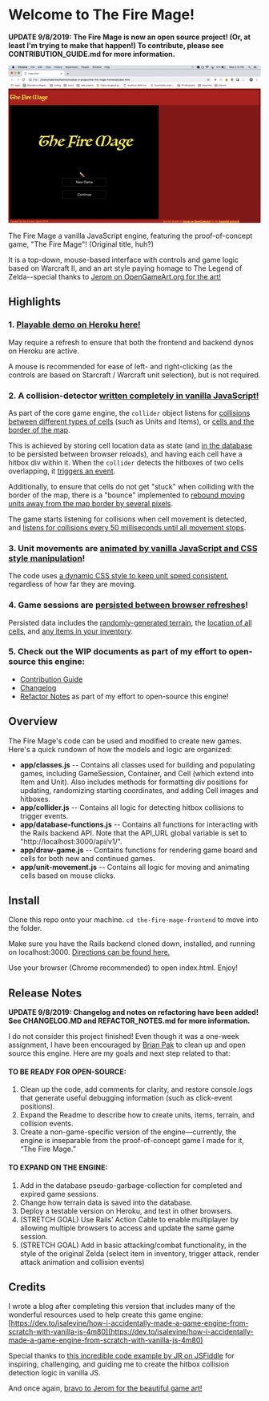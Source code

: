 # Welcome to The Fire Mage!

**UPDATE 9/8/2019: The Fire Mage is now an open source project! (Or, at least I'm trying to make that happen!) To contribute, please see CONTRIBUTION_GUIDE.md for more information.**

![gif of demo for The Fire Mage](https://raw.githubusercontent.com/isalevine/the-fire-mage-frontend/master/firemage-demo.gif)

The Fire Mage a vanilla JavaScript engine, featuring the proof-of-concept game, "The Fire Mage"! (Original title, huh?) 

It is a top-down, mouse-based interface with controls and game logic based on Warcraft II, and an art style paying homage to The Legend of Zelda--special thanks to [Jerom on OpenGameArt.org for the art!](https://opengameart.org/content/16x16-fantasy-tileset)

  
## Highlights
### 1. [Playable demo on Heroku here!](https://the-fire-mage.herokuapp.com/)
May require a refresh to ensure that both the frontend and backend dynos on Heroku are active.

A mouse is recommended for ease of left- and right-clicking (as the controls are based on Starcraft / Warcraft unit selection), but is not required.

### 2. A collision-detector [written completely in vanilla JavaScript!](https://github.com/isalevine/the-fire-mage-frontend/blob/46797f43fc221b7ba6cf32e61b98cfd73aa37123/app/collider.js)
As part of the core game engine, the `collider` object listens for [collisions between different types of cells](https://github.com/isalevine/the-fire-mage-frontend/blob/46797f43fc221b7ba6cf32e61b98cfd73aa37123/app/collider.js#L47) (such as Units and Items), or [cells and the border of the map](https://github.com/isalevine/the-fire-mage-frontend/blob/46797f43fc221b7ba6cf32e61b98cfd73aa37123/app/collider.js#L9).

This is achieved by storing cell location data as state (and [in the database](https://github.com/isalevine/the-fire-mage-frontend/blob/46797f43fc221b7ba6cf32e61b98cfd73aa37123/app/database-functions.js#L235) to be persisted between browser reloads), and having each cell have a hitbox div within it. When the `collider` detects the hitboxes of two cells overlapping, it [triggers an event](https://github.com/isalevine/the-fire-mage-frontend/blob/46797f43fc221b7ba6cf32e61b98cfd73aa37123/app/collider.js#L91).

Additionally, to ensure that cells do not get "stuck" when colliding with the border of the map, there is a "bounce" implemented to [rebound moving units away from the map border by several pixels](https://github.com/isalevine/the-fire-mage-frontend/blob/46797f43fc221b7ba6cf32e61b98cfd73aa37123/app/collider.js#L23).

The game starts listening for collisions when cell movement is detected, and [listens for collisions every 50 milliseconds until all movement stops](https://github.com/isalevine/the-fire-mage-frontend/blob/46797f43fc221b7ba6cf32e61b98cfd73aa37123/app/unit-movement.js#L47).

### 3. Unit movements are [animated by vanilla JavaScript and CSS style manipulation](https://github.com/isalevine/the-fire-mage-frontend/blob/46797f43fc221b7ba6cf32e61b98cfd73aa37123/app/unit-movement.js#L13)!
The code uses [a dynamic CSS style to keep unit speed consistent](https://github.com/isalevine/the-fire-mage-frontend/blob/46797f43fc221b7ba6cf32e61b98cfd73aa37123/app/unit-movement.js#L27), regardless of how far they are moving.

### 4. Game sessions are [persisted between browser refreshes](https://github.com/isalevine/the-fire-mage-frontend/blob/8c5e93a0492592dc2e40fa6a9a00be24aa410aa0/app/database-functions.js#L12)!
Persisted data includes the [randomly-generated terrain](https://github.com/isalevine/the-fire-mage-frontend/blob/8c5e93a0492592dc2e40fa6a9a00be24aa410aa0/app/database-functions.js#L148), the [location of all cells](https://github.com/isalevine/the-fire-mage-frontend/blob/8c5e93a0492592dc2e40fa6a9a00be24aa410aa0/app/database-functions.js#L191), and [any items in your inventory](https://github.com/isalevine/the-fire-mage-frontend/blob/8c5e93a0492592dc2e40fa6a9a00be24aa410aa0/app/database-functions.js#L208).

### 5. Check out the WIP documents as part of my effort to open-source this engine: 
* [Contribution Guide](https://github.com/isalevine/the-fire-mage-frontend/blob/master/CONTRIBUTION_GUIDE.md)
* [Changelog](https://github.com/isalevine/the-fire-mage-frontend/blob/master/CHANGELOG.md)
* [Refactor Notes](https://github.com/isalevine/the-fire-mage-frontend/blob/master/REFACTOR_NOTES.md) as part of my effort to open-source this engine!
  

## Overview
The Fire Mage's code can be used and modified to create new games. Here's a quick rundown of how the models and logic are organized:

* **app/classes.js** -- Contains all classes used for building and populating games, including GameSession, Container, and Cell (which extend into Item and Unit). Also includes methods for formatting div positions for updating, randomizing starting coordinates, and adding Cell images and hitboxes. 
* **app/collider.js** -- Contains all logic for detecting hitbox collisions to trigger events.
* **app/database-functions.js** -- Contains all functions for interacting with the Rails backend API. Note that the API_URL global variable is set to "http://localhost:3000/api/v1/".
* **app/draw-game.js** -- Contains functions for rendering game board and cells for both new and continued games.
* **app/unit-movement.js** -- Contains all logic for moving and animating cells based on mouse clicks.
  
  
## Install
Clone this repo onto your machine. ```cd the-fire-mage-frontend``` to move into the folder.

Make sure you have the Rails backend cloned down, installed, and running on localhost:3000. [Directions can be found here.](https://github.com/isalevine/the-fire-mage-backend)

Use your browser (Chrome recommended) to open index.html. Enjoy!


## Release Notes

**UPDATE 9/8/2019: Changelog and notes on refactoring have been added! See CHANGELOG.MD and REFACTOR_NOTES.md for more information.**

I do not consider this project finished! Even though it was a one-week assignment, I have been encouraged by  [Brian Pak](https://dev.to/bouhm)  to clean up and open source this engine. Here are my goals and next step related to that:

#### TO BE READY FOR OPEN-SOURCE:

1.  Clean up the code, add comments for clarity, and restore console.logs that generate useful debugging information (such as click-event positions).
2.  Expand the Readme to describe how to create units, items, terrain, and collision events.
3.  Create a non-game-specific version of the engine—currently, the engine is inseparable from the proof-of-concept game I made for it, “The Fire Mage.”

#### TO EXPAND ON THE ENGINE:

1.  Add in the database pseudo-garbage-collection for completed and expired game sessions.
2.  Change how terrain data is saved into the database.
3.  Deploy a testable version on Heroku, and test in other browsers.
4.  (STRETCH GOAL) Use Rails’ Action Cable to enable multiplayer by allowing multiple browsers to access and update the same game session.
5.  (STRETCH GOAL) Add in basic attacking/combat functionality, in the style of the original Zelda (select item in inventory, trigger attack, render attack animation and collision events)

## Credits

I wrote a blog after completing this version that includes many of the wonderful resources used to help create this game engine: [https://dev.to/isalevine/how-i-accidentally-made-a-game-engine-from-scratch-with-vanilla-js-4m80](https://dev.to/isalevine/how-i-accidentally-made-a-game-engine-from-scratch-with-vanilla-js-4m80)

Special thanks to [this incredible code example by JR on JSFiddle](https://jsfiddle.net/jlr7245/217jrozd/3/) for inspiring, challenging, and guiding me to create the hitbox collision detection logic in vanilla JS.

And once again, [bravo to Jerom for the beautiful game art!](https://opengameart.org/content/16x16-fantasy-tileset)